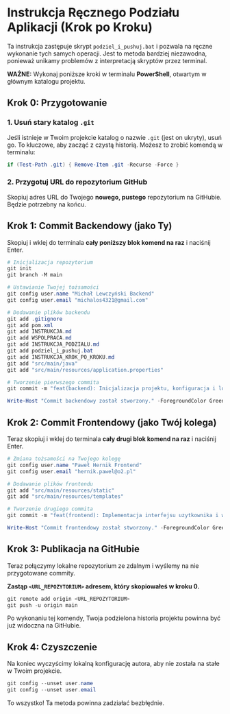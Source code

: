 # Instrukcja Ręcznego Podziału Aplikacji (Krok po Kroku)

Ta instrukcja zastępuje skrypt `podziel_i_pushuj.bat` i pozwala na ręczne wykonanie tych samych operacji. Jest to metoda bardziej niezawodna, ponieważ unikamy problemów z interpretacją skryptów przez terminal.

**WAŻNE:** Wykonaj poniższe kroki w terminalu **PowerShell**, otwartym w głównym katalogu projektu.

## Krok 0: Przygotowanie

### 1. Usuń stary katalog `.git`
Jeśli istnieje w Twoim projekcie katalog o nazwie `.git` (jest on ukryty), usuń go. To kluczowe, aby zacząć z czystą historią. Możesz to zrobić komendą w terminalu:

```powershell
if (Test-Path .git) { Remove-Item .git -Recurse -Force }
```

### 2. Przygotuj URL do repozytorium GitHub
Skopiuj adres URL do Twojego **nowego, pustego** repozytorium na GitHubie. Będzie potrzebny na końcu.

## Krok 1: Commit Backendowy (jako Ty)

Skopiuj i wklej do terminala **cały poniższy blok komend na raz** i naciśnij Enter.

```powershell
# Inicjalizacja repozytorium
git init
git branch -M main

# Ustawianie Twojej tożsamości
git config user.name "Michał Lewczyński Backend"
git config user.email "michalos4321@gmail.com"

# Dodawanie plików backendu
git add .gitignore
git add pom.xml
git add INSTRUKCJA.md
git add WSPOLPRACA.md
git add INSTRUKCJA_PODZIALU.md
git add podziel_i_pushuj.bat
git add INSTRUKCJA_KROK_PO_KROKU.md
git add "src/main/java"
git add "src/main/resources/application.properties"

# Tworzenie pierwszego commita
git commit -m "feat(backend): Inicjalizacja projektu, konfiguracja i logika biznesowa"

Write-Host "Commit backendowy został stworzony." -ForegroundColor Green
```

## Krok 2: Commit Frontendowy (jako Twój kolega)

Teraz skopiuj i wklej do terminala **cały drugi blok komend na raz** i naciśnij Enter.

```powershell
# Zmiana tożsamości na Twojego kolegę
git config user.name "Paweł Hernik Frontend"
git config user.email "hernik.pawel@o2.pl"

# Dodawanie plików frontendu
git add "src/main/resources/static"
git add "src/main/resources/templates"

# Tworzenie drugiego commita
git commit -m "feat(frontend): Implementacja interfejsu uzytkownika i widokow"

Write-Host "Commit frontendowy został stworzony." -ForegroundColor Green
```

## Krok 3: Publikacja na GitHubie

Teraz połączymy lokalne repozytorium ze zdalnym i wyślemy na nie przygotowane commity.

**Zastąp `<URL_REPOZYTORIUM>` adresem, który skopiowałeś w kroku 0.**

```powershell
git remote add origin <URL_REPOZYTORIUM>
git push -u origin main
```

Po wykonaniu tej komendy, Twoja podzielona historia projektu powinna być już widoczna na GitHubie.

## Krok 4: Czyszczenie

Na koniec wyczyścimy lokalną konfigurację autora, aby nie została na stałe w Twoim projekcie.

```powershell
git config --unset user.name
git config --unset user.email
```

To wszystko! Ta metoda powinna zadziałać bezbłędnie.